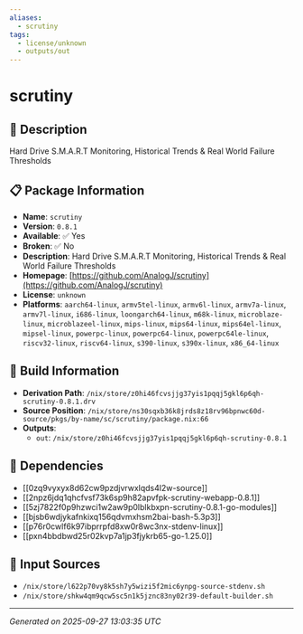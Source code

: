 ```yaml
---
aliases:
  - scrutiny
tags:
  - license/unknown
  - outputs/out
---
```


# scrutiny

## 📝 Description

Hard Drive S.M.A.R.T Monitoring, Historical Trends & Real World Failure Thresholds

## 📋 Package Information

- **Name**: `scrutiny`
- **Version**: `0.8.1`
- **Available**: ✅ Yes
- **Broken**: ✅ No
- **Description**: Hard Drive S.M.A.R.T Monitoring, Historical Trends & Real World Failure Thresholds
- **Homepage**: [https://github.com/AnalogJ/scrutiny](https://github.com/AnalogJ/scrutiny)
- **License**: `unknown`
- **Platforms**: `aarch64-linux`, `armv5tel-linux`, `armv6l-linux`, `armv7a-linux`, `armv7l-linux`, `i686-linux`, `loongarch64-linux`, `m68k-linux`, `microblaze-linux`, `microblazeel-linux`, `mips-linux`, `mips64-linux`, `mips64el-linux`, `mipsel-linux`, `powerpc-linux`, `powerpc64-linux`, `powerpc64le-linux`, `riscv32-linux`, `riscv64-linux`, `s390-linux`, `s390x-linux`, `x86_64-linux`

## 🔧 Build Information

- **Derivation Path**: `/nix/store/z0hi46fcvsjjg37yis1pqqj5gkl6p6qh-scrutiny-0.8.1.drv`
- **Source Position**: `/nix/store/ns30sqxb36k8jrds8z18rv96bpnwc60d-source/pkgs/by-name/sc/scrutiny/package.nix:66`
- **Outputs**:
  - `out`:  `/nix/store/z0hi46fcvsjjg37yis1pqqj5gkl6p6qh-scrutiny-0.8.1`

## 🔗 Dependencies

- [[0zq9vyxyx8d62cw9pzdjvrwxlqds4l2w-source]]
- [[2npz6jdq1qhcfvsf73k6sp9h82apvfpk-scrutiny-webapp-0.8.1]]
- [[5zj7822f0p9hzwci1w2aw9p0lblkbxpn-scrutiny-0.8.1-go-modules]]
- [[bjsb6wdjykafnkixq156qdvmxhsm2bai-bash-5.3p3]]
- [[p76r0cwlf6k97ibprrpfd8xw0r8wc3nx-stdenv-linux]]
- [[pxn4bbdbwd25r02kvp7a1jp3fjykrb65-go-1.25.0]]

## 📁 Input Sources

- `/nix/store/l622p70vy8k5sh7y5wizi5f2mic6ynpg-source-stdenv.sh`
- `/nix/store/shkw4qm9qcw5sc5n1k5jznc83ny02r39-default-builder.sh`

---
*Generated on 2025-09-27 13:03:35 UTC*
